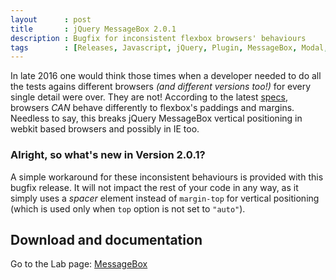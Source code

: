 ```yaml
---
layout      : post
title       : jQuery MessageBox 2.0.1
description : Bugfix for inconsistent flexbox browsers' behaviours
tags        : [Releases, Javascript, jQuery, Plugin, MessageBox, Modal, Dialog, Alert, Confirm, Prompt]
---
```


In late 2016 one would think those times when a developer needed to do all the tests agains different browsers *(and different versions too!)* for every single detail were over.
They are not!
According to the latest [specs](https://drafts.csswg.org/css-flexbox/#item-margins), browsers *CAN* behave differently to flexbox's paddings and margins.
Needless to say, this breaks jQuery MessageBox vertical positioning in webkit based browsers and possibly in IE too.

### Alright, so what's new in Version 2.0.1?
A simple workaround for these inconsistent behaviours is provided with this bugfix release. It will not impact the rest of your code in any way, as it simply uses a *spacer* element instead of `margin-top` for vertical positioning (which is used only when `top` option is not set to `"auto"`).


## Download and documentation

Go to the Lab page: [MessageBox](/labs/jquery-message-box/)
